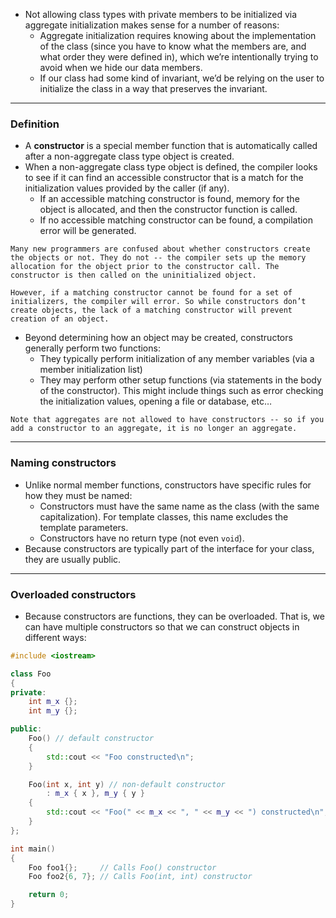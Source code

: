 - Not allowing class types with private members to be initialized via aggregate initialization makes sense for a number of reasons:
	- Aggregate initialization requires knowing about the implementation of the class (since you have to know what the members are, and what order they were defined in), which we’re intentionally trying to avoid when we hide our data members.
	- If our class had some kind of invariant, we’d be relying on the user to initialize the class in a way that preserves the invariant.

---

### Definition
- A **constructor** is a special member function that is automatically called after a non-aggregate class type object is created.
- When a non-aggregate class type object is defined, the compiler looks to see if it can find an accessible constructor that is a match for the initialization values provided by the caller (if any).
	- If an accessible matching constructor is found, memory for the object is allocated, and then the constructor function is called.
	- If no accessible matching constructor can be found, a compilation error will be generated.

```ad-note
Many new programmers are confused about whether constructors create the objects or not. They do not -- the compiler sets up the memory allocation for the object prior to the constructor call. The constructor is then called on the uninitialized object.

However, if a matching constructor cannot be found for a set of initializers, the compiler will error. So while constructors don’t create objects, the lack of a matching constructor will prevent creation of an object.
```

- Beyond determining how an object may be created, constructors generally perform two functions:
	- They typically perform initialization of any member variables (via a member initialization list)
	- They may perform other setup functions (via statements in the body of the constructor). This might include things such as error checking the initialization values, opening a file or database, etc…

```ad-note
Note that aggregates are not allowed to have constructors -- so if you add a constructor to an aggregate, it is no longer an aggregate.
```

---

### Naming constructors

- Unlike normal member functions, constructors have specific rules for how they must be named:
	- Constructors must have the same name as the class (with the same capitalization). For template classes, this name excludes the template parameters.
	- Constructors have no return type (not even `void`).
- Because constructors are typically part of the interface for your class, they are usually public.

---

### Overloaded constructors

- Because constructors are functions, they can be overloaded. That is, we can have multiple constructors so that we can construct objects in different ways:

```cpp
#include <iostream>

class Foo
{
private:
    int m_x {};
    int m_y {};

public:
    Foo() // default constructor
    {
        std::cout << "Foo constructed\n";
    }

    Foo(int x, int y) // non-default constructor
        : m_x { x }, m_y { y }
    {
        std::cout << "Foo(" << m_x << ", " << m_y << ") constructed\n";
    }
};

int main()
{
    Foo foo1{};     // Calls Foo() constructor
    Foo foo2{6, 7}; // Calls Foo(int, int) constructor

    return 0;
}
```